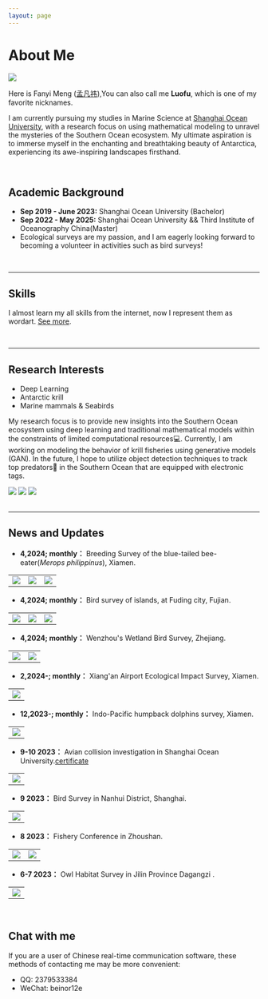 ```yaml
---
layout: page
---
```


[//]: # (Lastest Update: 21th Jul 2023 &nbsp;)

# About Me

<img src="images/luofu.jpg" class="floatpic" >

Here is Fanyi Meng ([孟凡祎](https://yun-tianming.github.io/file/简历.pdf)),You can also call me **Luofu**, which is one of my favorite nicknames.

I am currently pursuing my studies in Marine Science at [Shanghai Ocean University](https://www.shou.edu.cn/), with a research focus on using mathematical modeling to unravel the mysteries of the Southern Ocean ecosystem. My ultimate aspiration is to immerse myself in the enchanting and breathtaking beauty of Antarctica, experiencing its awe-inspiring landscapes firsthand.

<br>

## Academic Background

[//]: # (**I am looking for PhD to start in 2025 Fall. Contact me if you have any leads!**)

- **Sep 2019 - June 2023:** Shanghai Ocean University (Bachelor)
- **Sep 2022 - May 2025:** Shanghai Ocean University && Third Institute of Oceanography China(Master)
- Ecological surveys are my passion, and I am eagerly looking forward to becoming a volunteer in activities such as bird surveys! 

<br>

---

## Skills
I almost learn my all skills from the internet, now I represent them as wordart. [See more](https://circular-kettle-026.notion.site/Cyber-skills-f142f39dc38048d8bde60bcfc83411e2).

<script src="//cdn.wordart.com/wordart.min.js" async defer></script>

<div  data-wordart-src="//cdn.wordart.com/json/9e5fngrbm0r8" data-wordart-show-attribution></div>

<br>

---

## Research Interests

- Deep Learning
- Antarctic krill
- Marine mammals & Seabirds

My research focus is to provide new insights into the Southern Ocean ecosystem using deep learning and traditional mathematical models within the constraints of limited computational resources💻. Currently, I am working on modeling the behavior of krill fisheries using generative models (GAN). In the future, I hope to utilize object detection techniques to track top predators🐧 in the Southern Ocean that are equipped with electronic tags.
<div class="third">
<img src="/images/seal1.jpg">
<img src="/images/bird.jpg">
<img src="/images/king.jpg">
</div>
<br>

---

## News and Updates
- **4,2024; monthly：** Breeding Survey of the blue-tailed bee-eater(_Merops philippinus_), Xiamen.
<table>
    <tr>
        <td ><center><img src="/gallery/030.jpg" ></center></td>
        <td ><center><img src="/gallery/031.jpg" ></center></td>
        <td ><center><img src="/gallery/032.jpg" ></center></td>
    </tr>
</table>

- **4,2024; monthly：** Bird survey of islands, at Fuding city, Fujian.
<table>
    <tr>
        <td ><center><img src="/gallery/027.jpg" ></center></td>
        <td ><center><img src="/gallery/028.jpg" ></center></td>
        <td ><center><img src="/gallery/029.jpg" ></center></td>
    </tr>
</table>

- **4,2024; monthly：** Wenzhou's Wetland Bird Survey, Zhejiang.
<table>
    <tr>
        <td ><center><img src="/gallery/025.jpg" ></center></td>
        <td ><center><img src="/gallery/026.jpg" ></center></td>
    </tr>
</table>

- **2,2024-; monthly：** Xiang'an Airport Ecological Impact Survey, Xiamen.
<table>
    <tr>
        <td ><center><img  src="/gallery/024.jpg" ></center></td>
    </tr>
</table>


- **12,2023-; monthly：** Indo-Pacific humpback dolphins survey, Xiamen.
<table>
    <tr>
        <td ><center><img  src="/gallery/023.jpg" ></center></td>
    </tr>
</table>

- **9-10 2023：** Avian collision investigation in Shanghai Ocean University.[certificate](https://blog.luofu.monster/file/鸟撞.pdf)
<table>
    <tr>
        <td ><center><img  src="/gallery/news/009.jpg" ></center></td>
    </tr>
</table>

- **9 2023：** Bird Survey in Nanhui District, Shanghai.
<table>
    <tr>
        <td ><center><img  src="/gallery/news/006.jpg" ></center></td>
    </tr>
</table>

- **8 2023：** Fishery Conference in Zhoushan.
<table>
    <tr>
        <td ><center><img src="/gallery/news/004.jpg" ></center></td>
        <td ><center><img src="/gallery/news/005.jpg" ></center></td>
    </tr>
</table>

- **6-7 2023：** Owl Habitat Survey in Jilin Province Dagangzi .
<table>
    <tr>
        <td ><center><img  src="/gallery/news/003.jpg" ></center></td>
    </tr>
</table>

<br>

## Chat with me 

If you are a user of Chinese real-time communication software, these methods of contacting me may be more convenient:

- QQ: 2379533384
- WeChat: beinor12e